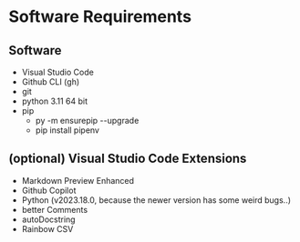 # Software Requirements

## Software
- Visual Studio Code
- Github CLI (gh)
- git
- python 3.11 64 bit
- pip
    - py -m ensurepip --upgrade
    - pip install pipenv

## (optional) Visual Studio Code Extensions
- Markdown Preview Enhanced
- Github Copilot
- Python (v2023.18.0, because the newer version has some weird bugs..)
- better Comments
- autoDocstring
- Rainbow CSV